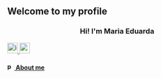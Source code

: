## Welcome to my profile 
<h3 align="center">Hi! I'm Maria Eduarda</h3>

<div>
<a href = "https://instagram.com/_duudafs"><img width="24" height="24" src="https://img.icons8.com/color-pixels/32/instagram-new.png" alt="instagram-new"</>
<a href = "mailto:dudascomparin@gmail.com"><img width="24" height="24" src="https://img.icons8.com/color-pixels/32/gmail-new.png" alt="gmail-new"></>
</div>
  
<h4><img width="16" height="16" src="https://img.icons8.com/tiny-glyph/16/F25081/person-male.png" alt="person-male"/> About me</h4>
